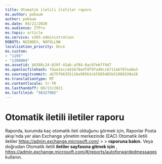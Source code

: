 ```yaml
---
title: Otomatik iletili iletiler raporu
ms.author: pebaum
author: pebaum
ms.date: 04/21/2020
ms.audience: ITPro
ms.topic: article
ms.service: o365-administration
ROBOTS: NOINDEX, NOFOLLOW
localization_priority: Once
ms.custom:
- "1195"
- "1200004"
ms.assetid: b8308c24-029f-43ab-af84-0ac97e6ff9d7
ms.openlocfilehash: fdae2acc4d1b78edfdf9fa49cc6711e6f87ea0a3
ms.sourcegitcommit: ab75f66355116e995b3cb5505465b31989339e28
ms.translationtype: MT
ms.contentlocale: tr-TR
ms.lasthandoff: 08/13/2021
ms.locfileid: "58327902"
---
```

# <a name="auto-forwarded-messages-report"></a>Otomatik iletili iletiler raporu

Raporda, kurumda kaç otomatik ileti olduğunu görmek için, Raporlar [](https://docs.microsoft.com/exchange/monitoring/mail-flow-reports/mfr-auto-forwarded-messages-report) Posta akışı'nda yer alan Exchange yönetim merkezinde (EAC) Otomatik iletili iletiler <https://admin.exchange.microsoft.com/> \>  \> **raporuna bakın.** Veya doğrudan Otomatik iletili **iletiler sayfasına gitmek için** , <https://admin.exchange.microsoft.com/#/reports/autoforwardedmessages> kullanın.
  